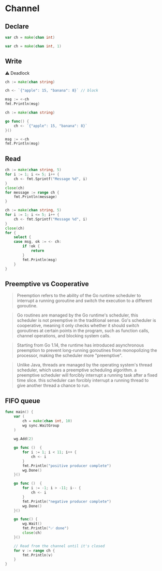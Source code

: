 # Channel

## Declare

```go
var ch = make(chan int)
```

```go
var ch = make(chan int, 1)
```

## Write

⚠️ Deadlock
```go
ch := make(chan string)

ch <- `{"apple": 15, "banana": 8}` // block

msg := <-ch
fmt.Println(msg)
```

```go
ch := make(chan string)

go func() {
    ch <- `{"apple": 15, "banana": 8}`
}()

msg := <-ch
fmt.Println(msg)
```

## Read

```go
ch := make(chan string, 5)
for i := 1; i <= 5; i++ {
    ch <- fmt.Sprintf("Message %d", i)
}
close(ch)
for message := range ch {
    fmt.Println(message)
}
```

```go
ch := make(chan string, 5)
for i := 1; i <= 5; i++ {
    ch <- fmt.Sprintf("Message %d", i)
}
close(ch)
for {
    select {
    case msg, ok := <- ch:
        if !ok {
            return
        }
        fmt.Println(msg)
    }
}
```

## Preemptive vs Cooperative
> Preemption refers to the ability of the Go runtime scheduler to interrupt a running goroutine and switch the execution to a different goroutine.

> Go routines are managed by the Go runtime's scheduler, this scheduler is not preemptive in the traditional sense.
> Go's scheduler is cooperative, meaning it only checks whether it should switch goroutines at certain points in the program,
> such as function calls, channel operations, and blocking system calls.

> Starting from Go 1.14, the runtime has introduced asynchronous preemption to prevent long-running goroutines from monopolizing the processor, making the scheduler more "preemptive".

> Unlike Java, threads are managed by the operating system's thread scheduler, which uses a preemptive scheduling algorithm.
> a preemptive scheduler will forcibly interrupt a running task after a fixed time slice.
> this scheduler can forcibly interrupt a running thread to give another thread a chance to run.

## FIFO queue

```go
func main() {
    var (
        ch = make(chan int, 10)
        wg sync.WaitGroup
    )
    
    wg.Add(2)

    go func ()  {
        for i := 1; i < 11; i++ {
            ch <- i
        }
        fmt.Println("positive producer complete")
        wg.Done()
    }()

    go func ()  {
        for i := -1; i > -11; i-- {
            ch <- i
        }
        fmt.Println("negative producer complete")
        wg.Done()
    }()

    go func() {
        wg.Wait()
        fmt.Println("✅ done")
        close(ch)
    }()

    // Read from the channel until it's closed
    for v := range ch {
        fmt.Println(v)
    }
}
```
